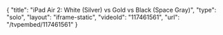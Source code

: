 {
    "title": "iPad Air 2: White (Silver) vs Gold vs Black (Space Gray)",
    "type": "solo",
    "layout": "iframe-static",
    "videoId": "117461561",
    "url": "\/tvpembed\/117461561"
}